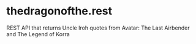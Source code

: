 # thedragonofthe.rest
REST API that returns Uncle Iroh quotes from Avatar: The Last Airbender and The Legend of Korra
